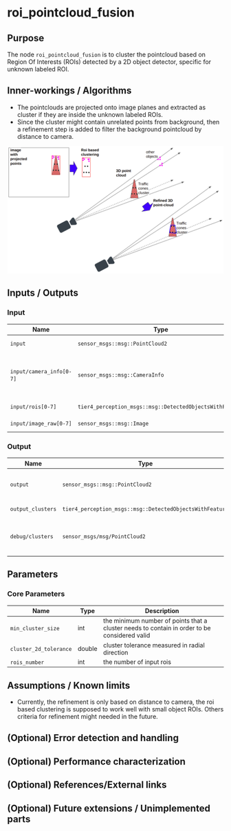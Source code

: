 # roi_pointcloud_fusion

## Purpose

The node `roi_pointcloud_fusion` is to cluster the pointcloud based on Region Of Interests (ROIs) detected by a 2D object detector, specific for unknown labeled ROI.

## Inner-workings / Algorithms

- The pointclouds are projected onto image planes and extracted as cluster if they are inside the unknown labeled ROIs.
- Since the cluster might contain unrelated points from background, then a refinement step is added to filter the background pointcloud by distance to camera.

![roi_pointcloud_fusion_image](./images/roi_pointcloud_fusion.png)

## Inputs / Outputs

### Input

| Name                     | Type                                                     | Description                                               |
| ------------------------ | -------------------------------------------------------- | --------------------------------------------------------- |
| `input`                  | `sensor_msgs::msg::PointCloud2`                          | input pointcloud                                          |
| `input/camera_info[0-7]` | `sensor_msgs::msg::CameraInfo`                           | camera information to project 3d points onto image planes |
| `input/rois[0-7]`        | `tier4_perception_msgs::msg::DetectedObjectsWithFeature` | ROIs from each image                                      |
| `input/image_raw[0-7]`   | `sensor_msgs::msg::Image`                                | images for visualization                                  |

### Output

| Name              | Type                                                     | Description                                  |
| ----------------- | -------------------------------------------------------- | -------------------------------------------- |
| `output`          | `sensor_msgs::msg::PointCloud2`                          | output pointcloud as default of interface    |
| `output_clusters` | `tier4_perception_msgs::msg::DetectedObjectsWithFeature` | output clusters                              |
| `debug/clusters`  | `sensor_msgs/msg/PointCloud2`                            | colored cluster pointcloud for visualization |

## Parameters

### Core Parameters

| Name                   | Type   | Description                                                                                  |
| ---------------------- | ------ | -------------------------------------------------------------------------------------------- |
| `min_cluster_size`     | int    | the minimum number of points that a cluster needs to contain in order to be considered valid |
| `cluster_2d_tolerance` | double | cluster tolerance measured in radial direction                                               |
| `rois_number`          | int    | the number of input rois                                                                     |

## Assumptions / Known limits

- Currently, the refinement is only based on distance to camera, the roi based clustering is supposed to work well with small object ROIs. Others criteria for refinement might needed in the future.

<!-- Write assumptions and limitations of your implementation.

Example:
  This algorithm assumes obstacles are not moving, so if they rapidly move after the vehicle started to avoid them, it might collide with them.
  Also, this algorithm doesn't care about blind spots. In general, since too close obstacles aren't visible due to the sensing performance limit, please take enough margin to obstacles.
-->

## (Optional) Error detection and handling

<!-- Write how to detect errors and how to recover from them.

Example:
  This package can handle up to 20 obstacles. If more obstacles found, this node will give up and raise diagnostic errors.
-->

## (Optional) Performance characterization

<!-- Write performance information like complexity. If it wouldn't be the bottleneck, not necessary.

Example:

  ### Complexity

  This algorithm is O(N).

  ### Processing time

  ...
-->

## (Optional) References/External links

<!-- Write links you referred to when you implemented.

Example:
  [1] {link_to_a_thesis}
  [2] {link_to_an_issue}
-->

## (Optional) Future extensions / Unimplemented parts

<!-- Write future extensions of this package.

Example:
  Currently, this package can't handle the chattering obstacles well. We plan to add some probabilistic filters in the perception layer to improve it.
  Also, there are some parameters that should be global(e.g. vehicle size, max steering, etc.). These will be refactored and defined as global parameters so that we can share the same parameters between different nodes.
-->
